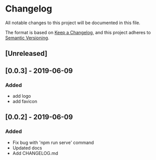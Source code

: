 # Changelog
All notable changes to this project will be documented in this file.

The format is based on [Keep a Changelog](https://keepachangelog.com/en/1.0.0/),
and this project adheres to [Semantic Versioning](https://semver.org/spec/v2.0.0.html).

## [Unreleased]


## [0.0.3] - 2019-06-09
### Added
- add logo
- add favicon


## [0.0.2] - 2019-06-09
### Added
- Fix bug with 'npm run serve' command
- Updated docs
- Add CHANGELOG.md
